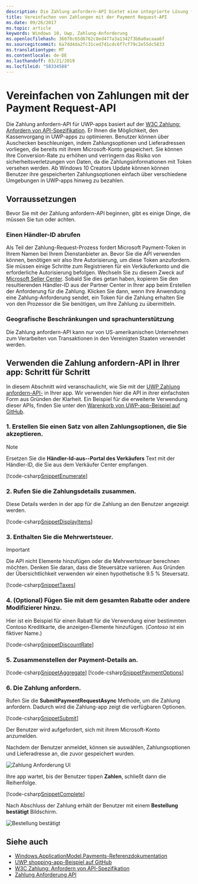 ```yaml
---
description: Die Zahlung anfordern-API bietet eine integrierte Lösung für UWP-apps, die einen Benutzer auf die Eingabe von Zahlungsinformationen, und wählen die Protokollversand-Methoden erfordern den Prozess zu umgehen.
title: Vereinfachen von Zahlungen mit der Payment Request-API
ms.date: 09/26/2017
ms.topic: article
keywords: Windows 10, Uwp, Zahlung-Anforderung
ms.openlocfilehash: 36078c65d6762c8ed477a3a1342f3b6a0acaaa6f
ms.sourcegitcommit: 6a7dd4da2fc31ced7d1cdc6f7cf79c2e55dc5833
ms.translationtype: MT
ms.contentlocale: de-DE
ms.lasthandoff: 03/21/2019
ms.locfileid: "58334588"
---
```

# <a name="simplify-payments-with-the-payment-request-api"></a>Vereinfachen von Zahlungen mit der Payment Request-API
Die Zahlung anfordern-API für UWP-apps basiert auf der [W3C Zahlung: Anfordern von API-Spezifikation](https://w3c.github.io/browser-payment-api/). Er Ihnen die Möglichkeit, den Kassenvorgang in UWP-apps zu optimieren. Benutzer können über Auschecken beschleunigen, indem Zahlungsoptionen und Lieferadressen vorliegen, die bereits mit ihrem Microsoft-Konto gespeichert. Sie können Ihre Conversion-Rate zu erhöhen und verringern das Risiko von sicherheitsverletzungen von Daten, da die Zahlungsinformationen mit Token versehen werden. Ab Windows 10 Creators Update können können Benutzer ihre gespeicherten Zahlungsoptionen einfach über verschiedene Umgebungen in UWP-apps hinweg zu bezahlen.

## <a name="prerequisites"></a>Vorraussetzungen
Bevor Sie mit der Zahlung anfordern-API beginnen, gibt es einige Dinge, die müssen Sie tun oder achten.

### <a name="getting-a-merchant-id"></a>Einen Händler-ID abrufen
Als Teil der Zahlung-Request-Prozess fordert Microsoft Payment-Token in Ihrem Namen bei Ihrem Dienstanbieter an. Bevor Sie die API verwenden können, benötigen wir also Ihre Autorisierung, um diese Token anzufordern.  Sie müssen einige Schritte zum Registrieren für ein Verkäuferkonto und die erforderliche Autorisierung befolgen. Wechseln Sie zu diesem Zweck auf [Microsoft Seller Center](https://seller.microsoft.com/en-us/dashboard/registration/seller/?accountprogram=uwp). Sobald Sie dies getan haben, kopieren Sie den resultierenden Händler-ID aus der Partner Center in Ihrer app beim Erstellen der Anforderung für die Zahlung. Klicken Sie dann, wenn Ihre Anwendung eine Zahlung-Anforderung sendet, ein Token für die Zahlung erhalten Sie von den Prozessor die Sie benötigen, um Ihre Zahlung zu übermitteln.

### <a name="geographic-restrictions-and-language-support"></a>Geografische Beschränkungen und sprachunterstützung
Die Zahlung anfordern-API kann nur von US-amerikanischen Unternehmen zum Verarbeiten von Transaktionen in den Vereinigten Staaten verwendet werden.

## <a name="using-the-payment-request-api-in-your-app-step-by-step"></a>Verwenden die Zahlung anfordern-API in Ihrer app: Schritt für Schritt
In diesem Abschnitt wird veranschaulicht, wie Sie mit der [UWP Zahlung anfordern-API-](https://docs.microsoft.com/en-us/uwp/api/windows.applicationmodel.payments) in Ihrer app. Wir verwenden hier die API in ihrer einfachsten Form aus Gründen der Klarheit. Ein Beispiel für die erweiterte Verwendung dieser APIs, finden Sie unter den [Warenkorb von UWP-app-Beispiel auf GitHub](https://github.com/Microsoft/Windows-appsample-shopping).

### <a name="1-create-a-set-of-all-the-payment-options-that-you-accept"></a>1. Erstellen Sie einen Satz von allen Zahlungsoptionen, die Sie akzeptieren.
> [!Note]
> Ersetzen Sie die **Händler-Id-aus--Portal des Verkäufers** Text mit der Händler-ID, die Sie aus dem Verkäufer Center empfangen.

[!code-csharp[SnippetEnumerate](./code/PaymentsApiSample/PaymentsApiSample/MainPage.xaml.cs#SnippetEnumerate)]

### <a name="2-pull-the-payment-details-together"></a>2. Rufen Sie die Zahlungsdetails zusammen. 

Diese Details werden in der app für die Zahlung an den Benutzer angezeigt werden. 

[!code-csharp[SnippetDisplayItems](./code/PaymentsApiSample/PaymentsApiSample/MainPage.xaml.cs#SnippetDisplayItems)]

### <a name="3-include-the-sales-tax"></a>3. Enthalten Sie die Mehrwertsteuer. 

> [!Important]
> Die API nicht Elemente hinzufügen oder die Mehrwertsteuer berechnen möchten. Denken Sie daran, dass die Steuersätze variieren. Aus Gründen der Übersichtlichkeit verwenden wir einen hypothetische 9.5 % Steuersatz.

[!code-csharp[SnippetTaxes](./code/PaymentsApiSample/PaymentsApiSample/MainPage.xaml.cs#SnippetTaxes)]

### <a name="4-optional--add-discounts-or-other-modifiers-to-the-total"></a>4. (Optional)  Fügen Sie mit dem gesamten Rabatte oder andere Modifizierer hinzu. 

Hier ist ein Beispiel für einen Rabatt für die Verwendung einer bestimmten Contoso Kreditkarte, die anzeigen-Elemente hinzufügen. (*Contoso* ist ein fiktiver Name.)

[!code-csharp[SnippetDiscountRate](./code/PaymentsApiSample/PaymentsApiSample/MainPage.xaml.cs#SnippetDiscountRate)]

### <a name="5-assemble-all-the-payment-details"></a>5. Zusammenstellen der Payment-Details an.

[!code-csharp[SnippetAggregate](./code/PaymentsApiSample/PaymentsApiSample/MainPage.xaml.cs#SnippetAggregate)]
[!code-csharp[SnippetPaymentOptions](./code/PaymentsApiSample/PaymentsApiSample/MainPage.xaml.cs#SnippetPaymentOptions)]

### <a name="6-submit-the-payment-request"></a>6. Die Zahlung anfordern. 

Rufen Sie die **SubmitPaymentRequestAsync** Methode, um die Zahlung anfordern. Dadurch wird die Zahlung-app zeigt die verfügbaren Optionen.

[!code-csharp[SnippetSubmit](./code/PaymentsApiSample/PaymentsApiSample/MainPage.xaml.cs#SnippetSubmit)]

Der Benutzer wird aufgefordert, sich mit ihrem Microsoft-Konto anzumelden.

Nachdem der Benutzer anmeldet, können sie auswählen, Zahlungsoptionen und Lieferadresse an, die zuvor gespeichert wurden.

![Zahlung Anforderung UI](./images/33.png "Zahlungsaufforderung UI")

Ihre app wartet, bis der Benutzer tippen **Zahlen**, schließt dann die Reihenfolge.

[!code-csharp[SnippetComplete](./code/PaymentsApiSample/PaymentsApiSample/MainPage.xaml.cs#SnippetComplete)]

Nach Abschluss der Zahlung erhält der Benutzer mit einem **Bestellung bestätigt** Bildschirm.

![Bestellung bestätigt](./images/44.png "Bestellung bestätigt ")

## <a name="see-also"></a>Siehe auch
- [Windows.ApplicationModel.Payments-Referenzdokumentation](https://docs.microsoft.com/en-us/uwp/api/windows.applicationmodel.payments)
- [UWP shopping-app-Beispiel auf GitHub](https://github.com/Microsoft/Windows-appsample-shopping)
- [W3C Zahlung: Anfordern von API-Spezifikation](https://www.w3.org/TR/payment-request/)
- [Zahlung Anforderung API ](https://docs.microsoft.com/en-us/microsoft-edge/dev-guide/device/payment-request-api)

